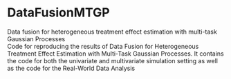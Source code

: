 # DataFusionMTGP
Data fusion for heterogeneous treatment effect estimation with multi-task Gaussian Processes <br />
Code for reproducing the results of Data Fusion for Heterogeneous Treatment Effect Estimation with Multi-Task Gaussian Processes. It contains the code for both the univariate and multivariate simulation setting as well as the code for the Real-World Data Analysis
